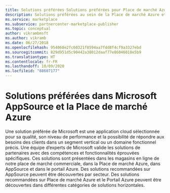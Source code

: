 ```yaml
---
title: Solutions préférées Solutions préférées pour Place de marché Azure et AppSource - Place de marché commerciale Microsoft
description: Solutions préférées au sein de la Place de marché Azure et de la manière dont elles sont sélectionnées
ms.service: marketplace
ms.subservice: partnercenter-marketplace-publisher
ms.topic: conceptual
author: vikrambmsft
ms.author: vikramb
ms.date: 06/27/2018
ms.openlocfilehash: 954068e2fc60321f8594aa7fdd8f4cf9a3327ebd
ms.sourcegitcommit: 829d951d5c90442a38012daaf77e86046018e5b9
ms.translationtype: HT
ms.contentlocale: fr-FR
ms.lasthandoff: 10/09/2020
ms.locfileid: "88607177"
---
```

# <a name="preferred-solutions-in-microsoft-appsource-and-azure-marketplace"></a>Solutions préférées dans Microsoft AppSource et la Place de marché Azure

Une solution préférée de Microsoft est une application cloud sélectionnée pour sa qualité, son niveau de performance et la possibilité de répondre aux besoins des clients dans un segment vertical ou un domaine fonctionnel précis. Une équipe d’experts de Microsoft valide les solutions de partenaires avec des compétences et fonctionnalités éprouvées spécifiques. Ces solutions sont présentées dans les magasins en ligne de notre place de marché commerciale, dans la Place de marché Azure, dans AppSource et dans le portail Azure. Des solutions recommandées sur AppSource peuvent être découvertes par secteur. Des solutions recommandées sur Place de marché Azure et le Portail Azure peuvent être découvertes dans différentes catégories de solutions horizontales.
